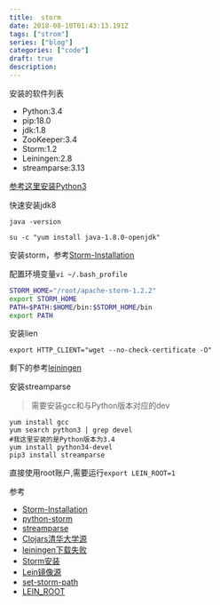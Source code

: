 ```yaml
---
title:  storm
date: 2018-08-10T01:43:13.191Z
tags: ["strom"]
series: ["blog"]
categories: ["code"]
draft: true
description:
---
```


安装的软件列表
- Python:3.4
- pip:18.0
- jdk:1.8
- ZooKeeper:3.4
- Storm:1.2
- Leiningen:2.8
- streamparse:3.13


[参考这里安装Python3](https://github.com/smile365/blog/blob/master/python3.md)


快速安装jdk8
```shell
java -version

su -c "yum install java-1.8.0-openjdk"
```

安装storm，参考[Storm-Installation](https://www.tutorialspoint.com/apache_storm/apache_storm_installation.htm)

配置环境变量`vi ~/.bash_profile`
```bash
STORM_HOME="/root/apache-storm-1.2.2"
export STORM_HOME
PATH=$PATH:$HOME/bin:$STORM_HOME/bin
export PATH
```

安装lien
```
export HTTP_CLIENT="wget --no-check-certificate -O"
```
剩下的参考[leiningen](https://leiningen.org/#install)

安装streamparse
>需要安装gcc和与Python版本对应的dev

```shell
yum install gcc
yum search python3 | grep devel
#我这里安装的是Python版本为3.4
yum install python34-devel
pip3 install streamparse
```

直接使用root账户,需要运行`export LEIN_ROOT=1`


参考
- [Storm-Installation](https://www.tutorialspoint.com/apache_storm/apache_storm_installation.htm)
- [python-storm](https://www.jianshu.com/p/f0c0e53cb7f1)
- [streamparse](http://streamparse.readthedocs.io/en/stable/quickstart.html)
- [Clojars清华大学源](https://my.oschina.net/u/1772293/blog/1813609)
- [leiningen下载失败](https://blog.csdn.net/tonylee0329/article/details/40393059)
- [Storm安装](https://www.codetd.com/article/755024)
- [Lein镜像源](https://www.smitechow.com/2018/02/lein-maven-clojars.html)
- [set-storm-path](https://stackoverflow.com/questions/20793737/how-can-i-add-storm-in-my-path)
- [LEIN_ROOT](https://blog.csdn.net/jiangjingxuan/article/details/54729039)